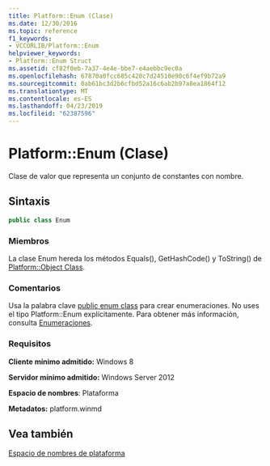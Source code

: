 ```yaml
---
title: Platform::Enum (Clase)
ms.date: 12/30/2016
ms.topic: reference
f1_keywords:
- VCCORLIB/Platform::Enum
helpviewer_keywords:
- Platform::Enum Struct
ms.assetid: cf82f0eb-7a37-4e4e-bbe7-e4aebbc9ec0a
ms.openlocfilehash: 67870a0fcc685c420c7d24510e90c6f4ef9b72a9
ms.sourcegitcommit: 0ab61bc3d2b6cfbd52a16c6ab2b97a8ea1864f12
ms.translationtype: MT
ms.contentlocale: es-ES
ms.lasthandoff: 04/23/2019
ms.locfileid: "62387596"
---
```

# <a name="platformenum-class"></a>Platform::Enum (Clase)

Clase de valor que representa un conjunto de constantes con nombre.

## <a name="syntax"></a>Sintaxis

```cpp
public class Enum
```

### <a name="members"></a>Miembros

La clase Enum hereda los métodos Equals(), GetHashCode() y ToString() de [Platform::Object Class](../cppcx/platform-object-class.md).

### <a name="remarks"></a>Comentarios

Usa la palabra clave [public enum class](../extensions/enum-class-cpp-component-extensions.md) para crear enumeraciones. No uses el tipo Platform::Enum explícitamente. Para obtener más información, consulta [Enumeraciones](../cppcx/enums-c-cx.md).

### <a name="requirements"></a>Requisitos

**Cliente mínimo admitido:** Windows 8

**Servidor mínimo admitido:** Windows Server 2012

**Espacio de nombres**: Plataforma

**Metadatos:** platform.winmd

## <a name="see-also"></a>Vea también

[Espacio de nombres de plataforma](../cppcx/platform-namespace-c-cx.md)
